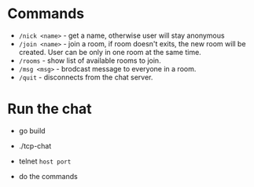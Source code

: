 # Commands

- `/nick <name>` - get a name, otherwise user will stay anonymous
- `/join <name>` - join a room, if room doesn't exits, the new room will be created. User can be only in one room at the same time.
- `/rooms` - show list of available rooms to join.
- `/msg <msg>` - brodcast message to everyone in a room.
- `/quit` - disconnects from the chat server.

# Run the chat
- go build
- ./tcp-chat


- telnet `host port`
- do the commands
